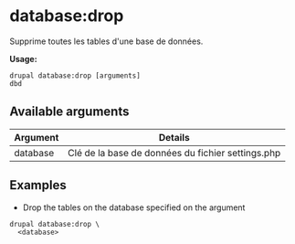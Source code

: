 # database:drop
Supprime toutes les tables d'une base de données.

**Usage:**
```
drupal database:drop [arguments]
dbd
```

## Available arguments
Argument | Details
---------|-------------
database | Clé de la base de données du fichier settings.php

## Examples
* Drop the tables on the database specified on the argument
```
drupal database:drop \
  <database>
```
